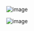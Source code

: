 ![image](https://github.com/securewithsam/Cloud/assets/85324643/f5fbefed-c16f-4664-9097-7d313a2347a5)

![image](https://github.com/securewithsam/Cloud/assets/85324643/c75d0424-a697-40c0-b7e6-cf1fec3b613b)
